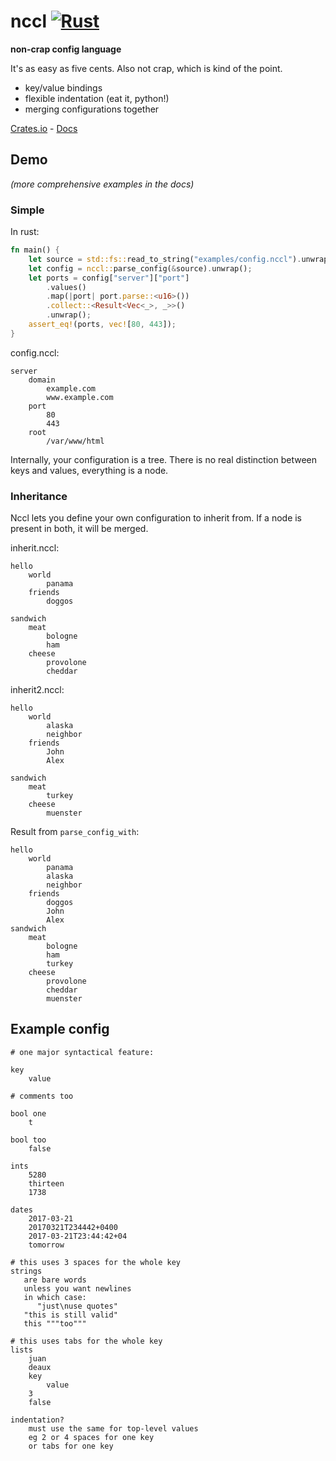 
# nccl [![Rust](https://github.com/zphixon/nccl/actions/workflows/rust.yml/badge.svg)](https://github.com/zphixon/nccl/actions/workflows/rust.yml)

**non-crap config language**

It's as easy as five cents. Also not crap, which is kind of the point.

* key/value bindings
* flexible indentation (eat it, python!)
* merging configurations together

[Crates.io](https://crates.io/crates/nccl) - [Docs](https://docs.rs/nccl/2.0.2/nccl/)

## Demo

*(more comprehensive examples in the docs)*

### Simple

In rust:

```rust
fn main() {
    let source = std::fs::read_to_string("examples/config.nccl").unwrap();
    let config = nccl::parse_config(&source).unwrap();
    let ports = config["server"]["port"]
        .values()
        .map(|port| port.parse::<u16>())
        .collect::<Result<Vec<_>, _>>()
        .unwrap();
    assert_eq!(ports, vec![80, 443]);
}
```

config.nccl:

```
server
    domain
        example.com
        www.example.com
    port
        80
        443
    root
        /var/www/html
```

Internally, your configuration is a tree. There is no real distinction between
keys and values, everything is a node. 

### Inheritance

Nccl lets you define your own configuration to inherit from. If a node is
present in both, it will be merged.

inherit.nccl:

```
hello
    world
        panama
    friends
        doggos

sandwich
    meat
        bologne
        ham
    cheese
        provolone
        cheddar
```

inherit2.nccl:

```
hello
    world
        alaska
        neighbor
    friends
        John
        Alex

sandwich
    meat
        turkey
    cheese
        muenster
```

Result from `parse_config_with`:

```text
hello
    world
        panama
        alaska
        neighbor
    friends
        doggos
        John
        Alex
sandwich
    meat
        bologne
        ham
        turkey
    cheese
        provolone
        cheddar
        muenster
```

## Example config

```
# one major syntactical feature:

key
    value

# comments too

bool one
    t

bool too
    false

ints
    5280
    thirteen
    1738

dates
    2017-03-21
    20170321T234442+0400
    2017-03-21T23:44:42+04
    tomorrow

# this uses 3 spaces for the whole key
strings
   are bare words
   unless you want newlines
   in which case:
      "just\nuse quotes"
   "this is still valid"
   this """too"""

# this uses tabs for the whole key
lists
	juan
	deaux
	key
		value
	3
	false

indentation?
    must use the same for top-level values
    eg 2 or 4 spaces for one key
    or tabs for one key
```
